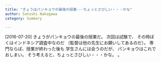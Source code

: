 ```yaml
---
title: "きょうはパンキョウの最後の授業---ちょっとさびしい・・・かな"
author: Satoshi Nakagawa
category: Summary

---
```


[2016-07-20]  きょうがパンキョウの最後の授業だ。
次回は試験で、
その時ぼくはインドネシア調査中なのだ
（監督は他の先生にお願いしてあるのだ）。
専門ならば、授業が終わった後も
学生さんには会うのだが、
パンキョウはこれでおしまい。
そう考えると、ちょっとさびしい・・・かな。
。

